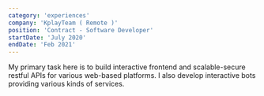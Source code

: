 ```yaml
---
category: 'experiences'
company: 'KplayTeam ( Remote )'
position: 'Contract - Software Developer'
startDate: 'July 2020'
endDate: 'Feb 2021'
---
```


My primary task here is to build interactive frontend and scalable-secure restful APIs for various web-based platforms. I also develop interactive bots providing various kinds of services.
